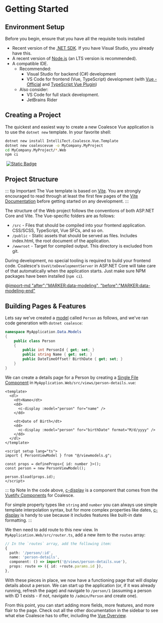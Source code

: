 
# Getting Started

## Environment Setup
Before you begin, ensure that you have all the requisite tools installed
- Recent version of the [.NET SDK](https://dotnet.microsoft.com/en-us/download). If you have Visual Studio, you already have this.
- A recent version of [Node.js](https://nodejs.org/) (an LTS version is recommended).
- A compatible IDE. 
  - Recommended:
    - Visual Studio for backend (C#) development 
    - VS Code for frontend (Vue, TypeScript) development (with [Vue - Official](https://marketplace.visualstudio.com/items?itemName=Vue.volar) and [TypeScript Vue Plugin](https://marketplace.visualstudio.com/items?itemName=Vue.vscode-typescript-vue-plugin))
  - Also consider:
    - VS Code for full stack development.
    - JetBrains Rider


## Creating a Project

The quickest and easiest way to create a new Coalesce Vue application is to use the ``dotnet new`` template. In your favorite shell:
    
``` sh
dotnet new install IntelliTect.Coalesce.Vue.Template
dotnet new coalescevue -o MyCompany.MyProject
cd MyCompany.MyProject/*.Web
npm ci
```

<div style="display:flex">
<a href="https://www.nuget.org/packages/IntelliTect.Coalesce.Vue.Template/" target="_blank" rel="noreferrer"><img src="https://img.shields.io/nuget/v/IntelliTect.Coalesce.Vue.Template?logo=nuget&color=0176b5" alt=""></a>
&nbsp;
<a href="https://github.com/IntelliTect/Coalesce.Vue.Template" target="_blank" rel="noreferrer"><img src="https://img.shields.io/badge/Github-Coalesce.Vue.Template-0176b5?logo=github" alt="Static Badge"></a> 
</div>

## Project Structure

::: tip Important
The Vue template is based on [Vite](https://vitejs.dev/). You are strongly encouraged to read through at least the first few pages of the [Vite Documentation](https://vitejs.dev/guide/) before getting started on any development.
:::

The structure of the Web project follows the conventions of both ASP.NET Core and Vite. The Vue-specific folders are as follows:

- ``/src`` - Files that should be compiled into your frontend application. CSS/SCSS, TypeScript, Vue SFCs, and so on.
- ``/public`` - Static assets that should be served as files. Includes index.html, the root document of the application.
- ``/wwwroot`` - Target for compiled output. This directory is excluded from git.

During development, no special tooling is required to build your frontend code. Coalesce's ``UseViteDevelopmentServer`` in ASP.NET Core will take care of that automatically when the application starts. Just make sure NPM packages have been installed (`npm ci`).

@[import-md "after":"MARKER:data-modeling", "before":"MARKER:data-modeling-end"](../agnostic/getting-started-modeling.md)


## Building Pages & Features

Lets say we've created a [model](/modeling/model-types/entities.md) called `Person` as follows, and we've ran code generation with ``dotnet coalesce``:

``` c#
namespace MyApplication.Data.Models 
{
    public class Person
    {
        public int PersonId { get; set; }
        public string Name { get; set; }
        public DateTimeOffset? BirthDate { get; set; }
    }
}
```

We can create a details page for a Person by creating a [Single File Component](https://vuejs.org/guide/scaling-up/sfc.html) in ``MyApplication.Web/src/views/person-details.vue``:

``` vue
<template>
  <dl>
    <dt>Name</dt>
    <dd>
      <c-display :model="person" for="name" />
    </dd>

    <dt>Date of Birth</dt>
    <dd>
      <c-display :model="person" for="birthDate" format="M/d/yyyy" />
    </dd>
  </dl>
</template>

<script setup lang="ts"> 
import { PersonViewModel } from "@/viewmodels.g";

const props = defineProps<{ id: number }>();
const person = new PersonViewModel();

person.$load(props.id);
</script>
```

::: tip Note
In the code above, [c-display](/stacks/vue/coalesce-vue-vuetify/components/c-display.md) is a component that comes from the [Vuetify Components](/stacks/vue/coalesce-vue-vuetify/overview.md) for Coalesce.

For simple property types like `string` and `number` you can always use simple template interpolation syntax, but for more complex properties like dates, [c-display](/stacks/vue/coalesce-vue-vuetify/components/c-display.md) is handy to use because it includes features like built-in date formatting.
:::


We then need to add route to this new view. In ``MyApplication.Web/src/router.ts``, add a new item to the `routes` array:

``` ts
// In the `routes` array, add the following item:
{
  path: '/person/:id',
  name: 'person-details',
  component: () => import('@/views/person-details.vue'),
  props: route => ({ id: +route.params.id }),
},
```

With these pieces in place, we now have a functioning page that will display details about a person. We can start up the application (or, if it was already running, refresh the page) and navigate to ``/person/1`` (assuming a person with ID 1 exists - if not, navigate to ``/admin/Person`` and create one).

From this point, you can start adding more fields, more features, and more flair to the page. Check out all the other documentation in the sidebar to see what else Coalesce has to offer, including the [Vue Overview](/stacks/vue/overview.md).
